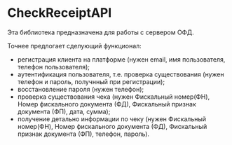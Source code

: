 # CheckReceiptAPI

Эта библиотека предназначена для работы с сервером ОФД.

Точнее предлогает сделующий функционал:
+ регистрация клиента на платформе (нужен email, имя пользователя, телефон пользователя);
+ аутентификация пользователя, т.е. проверка существования (нужен телефон и пароль, получнный при регистрации);
+ восстановление пароля (нужен телефон);
+ проверка существования чека (нужен Фискальный номер(ФН), Номер фискального документа (ФД), Фискальный признак документа (ФП), дата, сумма);
+ получение детально информации по чеку (нужен Фискальный номер(ФН), Номер фискального документа (ФД), Фискальный признак документа (ФП), телефон, пароль).
